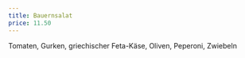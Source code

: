 ```yaml
---
title: Bauernsalat
price: 11.50
---
```


Tomaten, Gurken, griechischer Feta-Käse, Oliven, Peperoni, Zwiebeln
